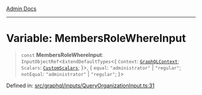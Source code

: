 [Admin Docs](/)

***

# Variable: MembersRoleWhereInput

> `const` **MembersRoleWhereInput**: `InputObjectRef`\<`ExtendDefaultTypes`\<\{ `Context`: [`GraphQLContext`](../../../context/type-aliases/GraphQLContext.md); `Scalars`: [`CustomScalars`](../../../scalars/type-aliases/CustomScalars.md); \}\>, \{ `equal`: `"administrator"` \| `"regular"`; `notEqual`: `"administrator"` \| `"regular"`; \}\>

Defined in: [src/graphql/inputs/QueryOrganizationInput.ts:31](https://github.com/syedali237/talawa-api/blob/98bc58250f2ff99b91cd3ae158cc2ad171f7d560/src/graphql/inputs/QueryOrganizationInput.ts#L31)
